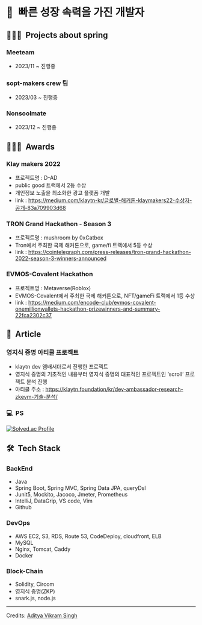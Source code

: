 <h1>👋&nbsp; 빠른 성장 속력을 가진 개발자</h1>

## 👨🏻‍💻 &nbsp;Projects about spring
### Meeteam
* 2023/11 ~ 진행중

### sopt-makers crew 팀
* 2023/03 ~ 진행중

### Nonsoolmate
* 2023/12 ~ 진행중

## 👨🏻‍💻 &nbsp;Awards

### Klay makers 2022
* 프로젝트명 : D-AD
* public good 트랙에서 2등 수상
* 개인정보 노출을 최소화한 광고 플랫폼 개발
* link : https://medium.com/klaytn-kr/글로벌-해커톤-klaymakers22-수상자-공개-83a709903d68

### TRON Grand Hackathon - Season 3
* 프로젝트명 : mushroom by 0xCatbox
* Tron에서 주최한 국제 해커톤으로, game/fi 트랙에서 5등 수상
* link : https://cointelegraph.com/press-releases/tron-grand-hackathon-2022-season-3-winners-announced

### EVMOS-Covalent Hackathon 
* 프로젝트명 : Metaverse(Roblox)
* EVMOS-Covalent에서 주최한 국제 해커톤으로, NFT/gameFi 트랙에서 1등 수상
* link : https://medium.com/encode-club/evmos-covalent-onemillionwallets-hackathon-prizewinners-and-summary-22fca2302c37

## 📝 &nbsp;Article

### 영지식 증명 아티클 프로젝트
* klaytn dev 앰배서더로서 진행한 프로젝트
* 영지식 증명의 기초적인 내용부터 영지식 증명의 대표적인 프로젝트인 ‘scroll’ 프로젝트 분석 진행
* 아티클 주소 : https://klaytn.foundation/kr/dev-ambassador-research-zkevm-기술-분석/

### 💻 &nbsp;PS
[![Solved.ac Profile](http://mazassumnida.wtf/api/v2/generate_badge?boj=mikekks)](https://solved.ac/mikekks/)

## 🛠 &nbsp;Tech Stack
### BackEnd
* Java
* Spring Boot, Spring MVC, Spring Data JPA, queryDsl
* Junit5, Mockito, Jacoco, Jmeter, Prometheus
* IntelliJ, DataGrip, VS code, Vim
* Github

### DevOps
* AWS EC2, S3, RDS, Route 53, CodeDeploy, cloudfront, ELB
* MySQL
* Nginx, Tomcat, Caddy
* Docker

### Block-Chain
* Solidity, Circom
* 영지식 증명(ZKP)
* snark.js, node.js





-----
Credits: [Aditya Vikram Singh](https://github.com/AVS1508)


